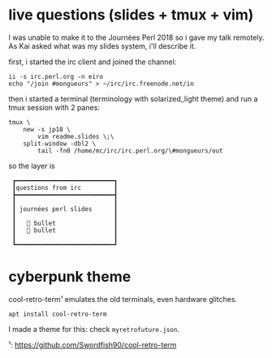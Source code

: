 # live questions (slides + tmux + vim)

I was unable to make it to the Journées Perl 2018 so i gave my talk remotely.
As Kai asked what was my slides system, i'll describe it.

first, i started the irc client and joined the channel:

    ii -s irc.perl.org -n eiro
    echo "/join #mongueurs" > ~/irc/irc.freenode.net/in

then i started a terminal (terminology with solarized_light theme)
and run a tmux session with 2 panes:

    tmux \
        new -s jp18 \
            vim readme.slides \;\
        split-window -dbl2 \
            tail -fn0 /home/mc/irc/irc.perl.org/\#mongueurs/out

so the layer is

     ┏━━━━━━━━━━━━━━━━━━━━━━━━━━━┓
     ┃questions from irc         ┃
     ┣━━━━━━━━━━━━━━━━━━━━━━━━━━━┫
     ┃                           ┃
     ┃ journées perl slides      ┃
     ┃                           ┃
     ┃    bullet                ┃
     ┃    bullet                ┃
     ┃                           ┃
     ┗━━━━━━━━━━━━━━━━━━━━━━━━━━━┛

# cyberpunk theme

cool-retro-term¹ emulates the old terminals, even hardware glitches.

    apt install cool-retro-term

I made a theme for this: check `myretrofuture.json`.

¹: https://github.com/Swordfish90/cool-retro-term

